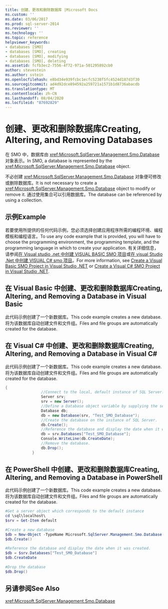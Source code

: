 ```yaml
---
title: 创建、更改和删除数据库 |Microsoft Docs
ms.custom: ''
ms.date: 03/06/2017
ms.prod: sql-server-2014
ms.reviewer: ''
ms.technology: ''
ms.topic: reference
helpviewer_keywords:
- databases [SMO]
- databases [SMO], creating
- databases [SMO], modifying
- databases [SMO], deleting
ms.assetid: fcfb3ec2-7556-4f72-971a-501295892cb0
author: stevestein
ms.author: sstein
ms.openlocfilehash: e8bd34e939fcbc1ecfc5238f5fc4524d187d3f30
ms.sourcegitcommit: ad4d92dce894592a259721a1571b1d8736abacdb
ms.translationtype: MT
ms.contentlocale: zh-CN
ms.lasthandoff: 08/04/2020
ms.locfileid: "87692829"
---
```

# <a name="creating-altering-and-removing-databases"></a><span data-ttu-id="e00c2-102">创建、更改和删除数据库</span><span class="sxs-lookup"><span data-stu-id="e00c2-102">Creating, Altering, and Removing Databases</span></span>
  <span data-ttu-id="e00c2-103">在 SMO 中，数据库由 <xref:Microsoft.SqlServer.Management.Smo.Database> 对象表示。</span><span class="sxs-lookup"><span data-stu-id="e00c2-103">In SMO, a database is represented by the <xref:Microsoft.SqlServer.Management.Smo.Database> object.</span></span>  
  
 <span data-ttu-id="e00c2-104">不必创建 <xref:Microsoft.SqlServer.Management.Smo.Database> 对象便可修改或删除数据库。</span><span class="sxs-lookup"><span data-stu-id="e00c2-104">It is not necessary to create a <xref:Microsoft.SqlServer.Management.Smo.Database> object to modify or remove it.</span></span> <span data-ttu-id="e00c2-105">通过使用集合可以引用数据库。</span><span class="sxs-lookup"><span data-stu-id="e00c2-105">The database can be referenced by using a collection.</span></span>  
  
## <a name="example"></a><span data-ttu-id="e00c2-106">示例</span><span class="sxs-lookup"><span data-stu-id="e00c2-106">Example</span></span>  
 <span data-ttu-id="e00c2-107">若要使用所提供的任何代码示例，您必须选择创建应用程序所需的编程环境、编程模板和编程语言。</span><span class="sxs-lookup"><span data-stu-id="e00c2-107">To use any code example that is provided, you will have to choose the programming environment, the programming template, and the programming language in which to create your application.</span></span> <span data-ttu-id="e00c2-108">有关详细信息，请参阅[在 Visual studio .net 中创建 VISUAL BASIC SMO 项目](../../../database-engine/dev-guide/create-a-visual-basic-smo-project-in-visual-studio-net.md)或[在 visual Studio .Net 中创建 VISUAL C&#35; smo 项目](../how-to-create-a-visual-csharp-smo-project-in-visual-studio-net.md)。</span><span class="sxs-lookup"><span data-stu-id="e00c2-108">For more information, see [Create a Visual Basic SMO Project in Visual Studio .NET](../../../database-engine/dev-guide/create-a-visual-basic-smo-project-in-visual-studio-net.md) or [Create a Visual C&#35; SMO Project in Visual Studio .NET](../how-to-create-a-visual-csharp-smo-project-in-visual-studio-net.md).</span></span>  
  
## <a name="creating-altering-and-removing-a-database-in-visual-basic"></a><span data-ttu-id="e00c2-109">在 Visual Basic 中创建、更改和删除数据库</span><span class="sxs-lookup"><span data-stu-id="e00c2-109">Creating, Altering, and Removing a Database in Visual Basic</span></span>  
 <span data-ttu-id="e00c2-110">此代码示例创建了一个新数据库。</span><span class="sxs-lookup"><span data-stu-id="e00c2-110">This code example creates a new database.</span></span> <span data-ttu-id="e00c2-111">将为该数据库自动创建文件和文件组。</span><span class="sxs-lookup"><span data-stu-id="e00c2-111">Files and file groups are automatically created for the database.</span></span>  
  
<!-- TODO: review snippet reference  [!CODE [SMO How to#SMO_VBDatabase1](SMO How to#SMO_VBDatabase1)]  -->  
  
## <a name="creating-altering-and-removing-a-database-in-visual-c"></a><span data-ttu-id="e00c2-112">在 Visual C# 中创建、更改和删除数据库</span><span class="sxs-lookup"><span data-stu-id="e00c2-112">Creating, Altering, and Removing a Database in Visual C#</span></span>  
 <span data-ttu-id="e00c2-113">此代码示例创建了一个新数据库。</span><span class="sxs-lookup"><span data-stu-id="e00c2-113">This code example creates a new database.</span></span> <span data-ttu-id="e00c2-114">将为该数据库自动创建文件和文件组。</span><span class="sxs-lookup"><span data-stu-id="e00c2-114">Files and file groups are automatically created for the database.</span></span>  
  
```csharp
{  
                //Connect to the local, default instance of SQL Server.   
                Server srv;  
                srv = new Server();  
                //Define a Database object variable by supplying the server and the database name arguments in the constructor.   
                Database db;  
                db = new Database(srv, "Test_SMO_Database");  
                //Create the database on the instance of SQL Server.   
                db.Create();  
                //Reference the database and display the date when it was created.   
                db = srv.Databases["Test_SMO_Database"];  
                Console.WriteLine(db.CreateDate);  
                //Remove the database.   
                db.Drop();  
            }  
```  
  
## <a name="creating-altering-and-removing-a-database-in-powershell"></a><span data-ttu-id="e00c2-115">在 PowerShell 中创建、更改和删除数据库</span><span class="sxs-lookup"><span data-stu-id="e00c2-115">Creating, Altering, and Removing a Database in PowerShell</span></span>  
 <span data-ttu-id="e00c2-116">此代码示例创建了一个新数据库。</span><span class="sxs-lookup"><span data-stu-id="e00c2-116">This code example creates a new database.</span></span> <span data-ttu-id="e00c2-117">将为该数据库自动创建文件和文件组。</span><span class="sxs-lookup"><span data-stu-id="e00c2-117">Files and file groups are automatically created for the database.</span></span>  
  
```powershell
#Get a server object which corresponds to the default instance  
cd \sql\localhost\  
$srv = Get-Item default  
  
#Create a new database  
$db = New-Object -TypeName Microsoft.SqlServer.Management.Smo.Database -argumentlist $srv, "Test_SMO_Database"  
$db.Create()  
  
#Reference the database and display the date when it was created.
$db = $srv.Databases["Test_SMO_Database"]  
$db.CreateDate  
  
#Drop the database  
$db.Drop()  
```  
  
## <a name="see-also"></a><span data-ttu-id="e00c2-118">另请参阅</span><span class="sxs-lookup"><span data-stu-id="e00c2-118">See Also</span></span>  
 <xref:Microsoft.SqlServer.Management.Smo.Database>  
